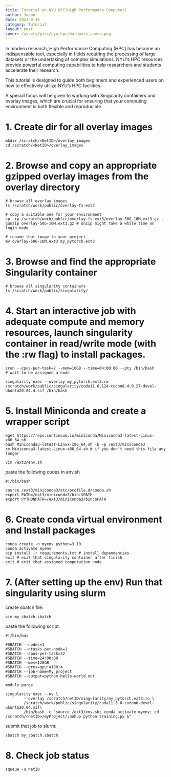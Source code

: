 ```yaml
---
title: Tutorial on NYU HPC(High Performance Computer)
author: Jason
date: 2023-9-16
category: Tutorial
layout: post
cover: /assets/pics/nyu_hpc/hardware_specs.png
---
```

In modern research, High Performance Computing (HPC) has become an indispensable tool, especially in fields requiring the processing of large datasets or the undertaking of complex simulations. NYU's HPC resources provide powerful computing capabilities to help researchers and students accelerate their research.

This tutorial is designed to guide both beginners and experienced users on how to effectively utilize NYU’s HPC facilities.

A special focus will be given to working with Singularity containers and overlay images, which are crucial for ensuring that your computing environment is both flexible and reproducible.

# 1. Create dir for all overlay images
```shell
mkdir /scratch/<NetID>/overlay_images
cd /scratch/<NetID>/overlay_images
```
# 2. Browse and copy an appropriate gzipped overlay images from the overlay directory
```shell
# browse all overlay images 
ls /scratch/work/public/overlay-fs-ext3

# copy a suitable one for your environment
cp -rp /scratch/work/public/overlay-fs-ext3/overlay-50G-10M.ext3.gz .
gunzip overlay-50G-10M.ext3.gz # unzip might take a while time on login node

# rename that image to your project 
mv overlay-50G-10M.ext3 my_pytorch.ext3
```
# 3. Browse and find the appropriate Singularity container 
```shell
# browse all singularity containers
ls /scratch/work/public/singularity/
```
# 4. Start an interactive job with adequate compute and memory resources, launch singularity container in read/write mode (with the :rw flag) to install packages.
```shell
srun --cpus-per-task=2 --mem=10GB --time=04:00:00 --pty /bin/bash
# wait to be assigned a node

singularity exec --overlay my_pytorch.ext3:rw /scratch/work/public/singularity/cuda11.6.124-cudnn8.4.0.27-devel-ubuntu20.04.4.sif /bin/bash

```
# 5. Install Miniconda and create a wrapper script
```shell
wget https://repo.continuum.io/miniconda/Miniconda3-latest-Linux-x86_64.sh
bash Miniconda3-latest-Linux-x86_64.sh -b -p /ext3/miniconda3
rm Miniconda3-latest-Linux-x86_64.sh # if you don't need this file any longer

vim /ext3/env.sh
```
paste the following codes in env.sh
```shell
#!/bin/bash

source /ext3/miniconda3/etc/profile.d/conda.sh
export PATH=/ext3/miniconda3/bin:$PATH
export PYTHONPATH=/ext3/miniconda3/bin:$PATH
```
# 6. Create conda virtual environment and Install packages 
```shell
conda create -n myenv python=3.10
conda activate myenv
pip install -r requirements.txt # install dependencies
exit # exit that singularity container after finish
exit # exit that assigned computation node
```
# 7. (After setting up the env) Run that singularity using slurm
create sbatch file:
```shell
vim my_sbatch.sbatch
```
paste the following script:
```shell
#!/bin/bas

#SBATCH --nodes=1
#SBATCH --ntasks-per-node=1
#SBATCH --cpus-per-task=32
#SBATCH --time=24:00:00
#SBATCH --mem=128GB
#SBATCH --gres=gpu:a100:4
#SBATCH --job-name=My_project
#SBATCH --output=python-hello-world.out

module purge

singularity exec --nv \
	    --overlay /scratch/netID/singularity/my_pytorch.ext3:ro \
	    /scratch/work/public/singularity/cuda11.3.0-cudnn8-devel-ubuntu20.04.sif\
	    /bin/bash -c "source /ext3/env.sh; conda activate myenv; cd /scratch/<netID>/myProject/;nohup python training.py &"

```
submit that job to slurm:
```shell
sbatch my_sbatch.sbatch
```
# 8. Check job status
```shell
squeue -u netID
```
